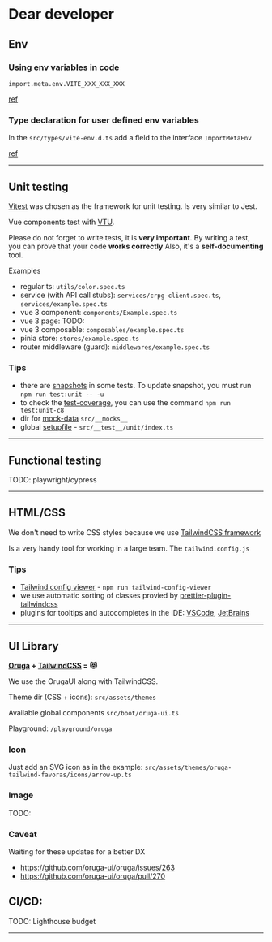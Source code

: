 # Dear developer
## Env

### Using env variables in code
`import.meta.env.VITE_XXX_XXX_XXX`

[ref](https://vitejs.dev/guide/env-and-mode.html)


### Type declaration for user defined env variables

In the `src/types/vite-env.d.ts` add a field to the interface `ImportMetaEnv`

[ref](https://vitejs.dev/guide/env-and-mode.html#intellisense-for-typescript)

___

## Unit testing

[Vitest](https://vitest.dev/) was chosen as the framework for unit testing. Is very similar to Jest.

Vue components test with [VTU](https://test-utils.vuejs.org/).

Please do not forget to write tests, it is **very important**.
By writing a test, you can prove that your code **works correctly**
Also, it's a **self-documenting** tool.

Examples
- regular ts: `utils/color.spec.ts`
- service (with API call stubs): `services/crpg-client.spec.ts`, `services/example.spec.ts`
- vue 3 component: `components/Example.spec.ts`
- vue 3 page: TODO:
- vue 3 composable:  `composables/example.spec.ts`
- pinia store: `stores/example.spec.ts`
- router middleware (guard):  `middlewares/example.spec.ts`

### Tips

- there are [snapshots](https://vitest.dev/guide/snapshot.html) in some tests. To update snapshot, you must run `npm run test:unit -- -u`
- to check the [test-coverage](https://vitest.dev/guide/coverage.html), you can use the command `npm run test:unit-c8`
- dir for [mock-data](https://vitest.dev/guide/mocking.html) `src/__mocks__`
- global [setupfile](https://vitest.dev/config/#setupfiles) - `src/__test__/unit/index.ts`

___

## Functional testing

TODO: playwright/cypress

___

## HTML/CSS
We don't need to write CSS styles because we use [TailwindCSS framework](https://tailwindcss.com/)

Is a very handy tool for working in a large team. The `tailwind.config.js`

### Tips
- [Tailwind config viewer](https://github.com/rogden/tailwind-config-viewer) - `npm run tailwind-config-viewer`
- we use automatic sorting of classes provied by [prettier-plugin-tailwindcss](https://github.com/tailwindlabs/prettier-plugin-tailwindcss)
- plugins for tooltips and autocompletes in the IDE: [VSCode](https://marketplace.visualstudio.com/items?itemName=bradlc.vscode-tailwindcss), [JetBrains](https://www.jetbrains.com/help/webstorm/tailwind-css.html)

___

## UI Library

**[Oruga](https://oruga.io/) + [TailwindCSS](https://tailwindcss.com/) = 😻**

We use the OrugaUI along with TailwindCSS.

Theme dir (CSS + icons): `src/assets/themes`

Available global components `src/boot/oruga-ui.ts`

Playground: `/playground/oruga`

### Icon
Just add an SVG icon as in the example: `src/assets/themes/oruga-tailwind-favoras/icons/arrow-up.ts`


### Image

TODO:

### Caveat

Waiting for these updates for a better DX

- https://github.com/oruga-ui/oruga/issues/263
- https://github.com/oruga-ui/oruga/pull/270
## CI/CD:

TODO: Lighthouse budget

___
